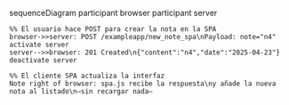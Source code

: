 sequenceDiagram
    participant browser
    participant server

    %% El usuario hace POST para crear la nota en la SPA
    browser->>server: POST /exampleapp/new_note_spa\nPayload: note="n4"
    activate server
    server-->>browser: 201 Created\n{"content":"n4","date":"2025-04-23"}
    deactivate server

    %% El cliente SPA actualiza la interfaz
    Note right of browser: spa.js recibe la respuesta\ny añade la nueva nota al listado\n—sin recargar nada—
